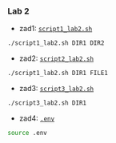 ### Lab 2

* zad1: 
[ `script1_lab2.sh`](./script1_lab2.sh)
```bash
./script1_lab2.sh DIR1 DIR2
```

* zad2: 
[ `script2_lab2.sh`](./script2_lab2.sh)
```bash
./script1_lab2.sh DIR1 FILE1
```

* zad3: 
[ `script3_lab2.sh`](./script3_lab2.sh)
```bash
./script3_lab2.sh DIR1
```

* zad4: 
[ `.env`](./.env)
```bash
source .env
```


 


